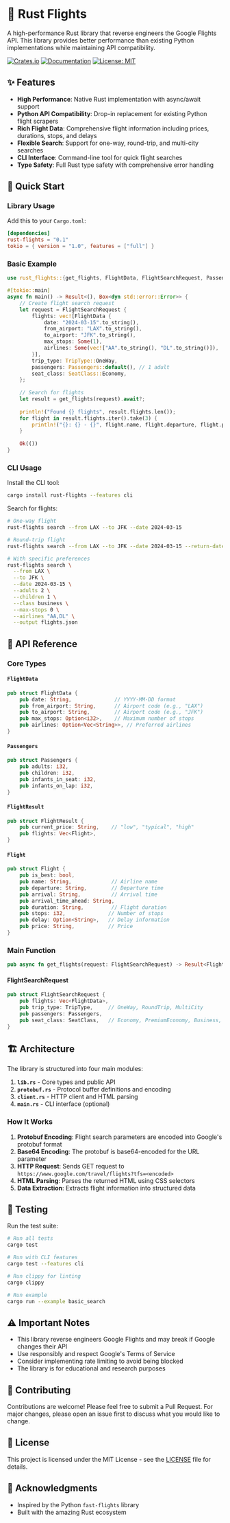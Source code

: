 # 🦀 Rust Flights

A high-performance Rust library that reverse engineers the Google Flights API. This library provides better performance than existing Python implementations while maintaining API compatibility.

[![Crates.io](https://img.shields.io/crates/v/rust-flights.svg)](https://crates.io/crates/rust-flights)
[![Documentation](https://docs.rs/rust-flights/badge.svg)](https://docs.rs/rust-flights)
[![License: MIT](https://img.shields.io/badge/License-MIT-yellow.svg)](https://opensource.org/licenses/MIT)

## ✨ Features

- **High Performance**: Native Rust implementation with async/await support
- **Python API Compatibility**: Drop-in replacement for existing Python flight scrapers
- **Rich Flight Data**: Comprehensive flight information including prices, durations, stops, and delays
- **Flexible Search**: Support for one-way, round-trip, and multi-city searches
- **CLI Interface**: Command-line tool for quick flight searches
- **Type Safety**: Full Rust type safety with comprehensive error handling

## 🚀 Quick Start

### Library Usage

Add this to your `Cargo.toml`:

```toml
[dependencies]
rust-flights = "0.1"
tokio = { version = "1.0", features = ["full"] }
```

### Basic Example

```rust
use rust_flights::{get_flights, FlightData, FlightSearchRequest, Passengers, SeatClass, TripType};

#[tokio::main]
async fn main() -> Result<(), Box<dyn std::error::Error>> {
    // Create flight search request
    let request = FlightSearchRequest {
        flights: vec![FlightData {
            date: "2024-03-15".to_string(),
            from_airport: "LAX".to_string(),
            to_airport: "JFK".to_string(),
            max_stops: Some(1),
            airlines: Some(vec!["AA".to_string(), "DL".to_string()]),
        }],
        trip_type: TripType::OneWay,
        passengers: Passengers::default(), // 1 adult
        seat_class: SeatClass::Economy,
    };
    
    // Search for flights
    let result = get_flights(request).await?;
    
    println!("Found {} flights", result.flights.len());
    for flight in result.flights.iter().take(3) {
        println!("{}: {} - {}", flight.name, flight.departure, flight.price);
    }
    
    Ok(())
}
```

### CLI Usage

Install the CLI tool:

```bash
cargo install rust-flights --features cli
```

Search for flights:

```bash
# One-way flight
rust-flights search --from LAX --to JFK --date 2024-03-15

# Round-trip flight
rust-flights search --from LAX --to JFK --date 2024-03-15 --return-date 2024-03-20

# With specific preferences
rust-flights search \
  --from LAX \
  --to JFK \
  --date 2024-03-15 \
  --adults 2 \
  --children 1 \
  --class business \
  --max-stops 0 \
  --airlines "AA,DL" \
  --output flights.json
```

## 📖 API Reference

### Core Types

#### `FlightData`
```rust
pub struct FlightData {
    pub date: String,              // YYYY-MM-DD format
    pub from_airport: String,      // Airport code (e.g., "LAX")
    pub to_airport: String,        // Airport code (e.g., "JFK")
    pub max_stops: Option<i32>,    // Maximum number of stops
    pub airlines: Option<Vec<String>>, // Preferred airlines
}
```

#### `Passengers`
```rust
pub struct Passengers {
    pub adults: i32,
    pub children: i32,
    pub infants_in_seat: i32,
    pub infants_on_lap: i32,
}
```

#### `FlightResult`
```rust
pub struct FlightResult {
    pub current_price: String,    // "low", "typical", "high"
    pub flights: Vec<Flight>,
}
```

#### `Flight`
```rust
pub struct Flight {
    pub is_best: bool,
    pub name: String,             // Airline name
    pub departure: String,        // Departure time
    pub arrival: String,          // Arrival time
    pub arrival_time_ahead: String,
    pub duration: String,         // Flight duration
    pub stops: i32,              // Number of stops
    pub delay: Option<String>,   // Delay information
    pub price: String,           // Price
}
```

### Main Function

```rust
pub async fn get_flights(request: FlightSearchRequest) -> Result<FlightResult, FlightError>
```

#### FlightSearchRequest

```rust
pub struct FlightSearchRequest {
    pub flights: Vec<FlightData>,
    pub trip_type: TripType,     // OneWay, RoundTrip, MultiCity
    pub passengers: Passengers,
    pub seat_class: SeatClass,   // Economy, PremiumEconomy, Business, First
}
```

## 🏗️ Architecture

The library is structured into four main modules:

1. **`lib.rs`** - Core types and public API
2. **`protobuf.rs`** - Protocol buffer definitions and encoding
3. **`client.rs`** - HTTP client and HTML parsing
4. **`main.rs`** - CLI interface (optional)

### How It Works

1. **Protobuf Encoding**: Flight search parameters are encoded into Google's protobuf format
2. **Base64 Encoding**: The protobuf is base64-encoded for the URL parameter
3. **HTTP Request**: Sends GET request to `https://www.google.com/travel/flights?tfs=<encoded>`
4. **HTML Parsing**: Parses the returned HTML using CSS selectors
5. **Data Extraction**: Extracts flight information into structured data

## 🧪 Testing

Run the test suite:

```bash
# Run all tests
cargo test

# Run with CLI features
cargo test --features cli

# Run clippy for linting
cargo clippy

# Run example
cargo run --example basic_search
```

## ⚠️ Important Notes

- This library reverse engineers Google Flights and may break if Google changes their API
- Use responsibly and respect Google's Terms of Service
- Consider implementing rate limiting to avoid being blocked
- The library is for educational and research purposes

## 🤝 Contributing

Contributions are welcome! Please feel free to submit a Pull Request. For major changes, please open an issue first to discuss what you would like to change.

## 📄 License

This project is licensed under the MIT License - see the [LICENSE](LICENSE) file for details.

## 🙏 Acknowledgments

- Inspired by the Python `fast-flights` library
- Built with the amazing Rust ecosystem
